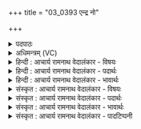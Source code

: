 +++
title = "03_0393 एन्द्र नो"

+++
<details><summary>पदपाठः</summary>

आ। इ꣣न्द्र। नः। गधि। प्रिय। स꣡त्रा꣢꣯जित्। स꣡त्रा꣢꣯। जि꣣त्। अगोह्य। अ। गोह्य। गिरिः꣢। न। वि꣣श्व꣡तः꣢। पृ꣣थुः꣢। प꣡तिः꣢꣯। दि꣣वः꣢। ३९३।
</details>

<details><summary>अधिमन्त्रम् (VC)</summary>

- इन्द्रः
- नृमेध आङ्गिरसः
- उष्णिक्
- ऋषभः
- ऐन्द्रं काण्डम्
</details>

<details><summary>हिन्दी : आचार्य रामनाथ वेदालंकार - विषयः</summary>

अगले मन्त्र में पुनः परमात्मा की महिमा वर्णित की गयी है।
</details>

<details><summary>हिन्दी : आचार्य रामनाथ वेदालंकार - पदार्थः</summary>

पदार्थान्वयभाषाः -  हे (प्रिय) प्रिय, (सत्राजित्) सत्य से असत्य पर विजय पानेवाले, (अगोह्य) छिपाये न जा सकनेवाले, किन्तु प्रकट हो जानेवाले (इन्द्र) परमात्मन् ! आप (नः) हमारे समीप (आ गधि) आओ। आप (गिरिः न) पर्वत के सदृश (विश्वतः पृथुः) सबसे विशाल और (दिवः पतिः) सूर्य, चन्द्र, नक्षत्र, विद्युत् आदि से जगमगाते हुए जगत् के अधिपति हो ॥३॥ इस मन्त्र में उपमालङ्कार है ॥३॥
</details>

<details><summary>हिन्दी : आचार्य रामनाथ वेदालंकार - भावार्थः</summary>

भावार्थभाषाः -  चर्म-चक्षुओं से अदृश्य भी परमेश्वर संसार में दिखायी देनेवाले अपने सत्य नियमों से और योगाभ्यासों से सबके सम्मुख प्रकट हो जाता है। आकाश को चूमनेवाले विस्तीर्ण पहाड़ के समान विशाल, सर्वव्यापक, सब ज्योतिष्मान् पदार्थों को ज्योति देनेवाला वह सब जनों से उपासना करने योग्य है ॥३॥
</details>

<details><summary>संस्कृत : आचार्य रामनाथ वेदालंकार - विषयः</summary>

अथ पुनः परमात्मनो महिमा वर्ण्यते।
</details>

<details><summary>संस्कृत : आचार्य रामनाथ वेदालंकार - पदार्थः</summary>

पदार्थान्वयभाषाः -  हे (प्रिय) स्नेहास्पद, (सत्राजित्) सत्येनासत्यस्य विजेतः ! सत्रा इति सत्यनाम। निघं० ३।१०। (अगोह्य) गूहितुम् अशक्य (इन्द्र) परमात्मन् ! त्वम् (नः) अस्मान्, अस्मत्समीपम् (आ गधि) आगहि, आयाहि। ‘आगहि’ इति रूपं वेदे बहुशः प्रयुज्यते, अत्र हेर्धिभावः। त्वम् (गिरिः न) पर्वतः इव (विश्वतः पृथुः) सर्वतो विस्तीर्णः असि, (दिवः पतिः) सूर्यचन्द्रनक्षत्रविद्युदादिभिर्द्योतमानस्य जगतः अधीश्वरः असि ॥३॥ अत्रोपमालङ्कारः ॥३॥
</details>

<details><summary>संस्कृत : आचार्य रामनाथ वेदालंकार - भावार्थः</summary>

भावार्थभाषाः -  चर्मचक्षुर्भ्यामदृश्योऽपि जगदीश्वरः संसारे दृश्यमानैः स्वकीयैः सत्यनियमैर्योगाभ्यासैश्च सर्वेषां प्रकटो जायते। गगनचुम्बिविस्तीर्णशैल इव विशालः सर्वव्यापकः समस्तानां ज्योतिष्मतां पदार्थानां ज्योतिष्प्रदायकः स सर्वैर्जनैरुपासनीयः ॥३॥
</details>

<details><summary>संस्कृत : आचार्य रामनाथ वेदालंकार - पादटिप्पनी</summary>

टिप्पणी:   १. ऋ० ८।९८।४, अथ० २०।६४।१। उभयत्र ‘प्रियः सत्राजिदगोह्यः’ इति पाठः। साम० १२४७।
</details>
